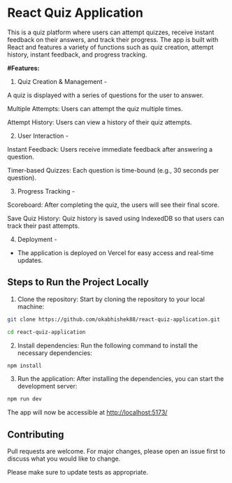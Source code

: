 # React Quiz Application

This is a quiz platform where users can attempt quizzes, receive instant feedback on their answers, and track their progress. The app is built with React and features a variety of functions such as quiz creation, attempt history, instant feedback, and progress tracking.

**#Features:**
1. Quiz Creation & Management -

A quiz is displayed with a series of questions for the user to answer.

Multiple Attempts: Users can attempt the quiz multiple times.

Attempt History: Users can view a history of their quiz attempts.

2. User Interaction -

Instant Feedback: Users receive immediate feedback after answering a question.

Timer-based Quizzes: Each question is time-bound (e.g., 30 seconds per question).

3. Progress Tracking - 

Scoreboard: After completing the quiz, the users will see their final score.

Save Quiz History: Quiz history is saved using IndexedDB so that users can track their past attempts.

4. Deployment - 

- The application is deployed on Vercel for easy access and real-time updates.


## Steps to Run the Project Locally

1. Clone the repository: Start by cloning the repository to your local machine:

```bash
git clone https://github.com/okabhishek88/react-quiz-application.git

cd react-quiz-application
```

2. Install dependencies: Run the following command to install the necessary dependencies:

```bash
npm install
```

3. Run the application: After installing the dependencies, you can start the development server:
```bash
npm run dev
```
The app will now be accessible at [http://localhost:5173/](http://localhost:5173/) 

## Contributing

Pull requests are welcome. For major changes, please open an issue first
to discuss what you would like to change.

Please make sure to update tests as appropriate.